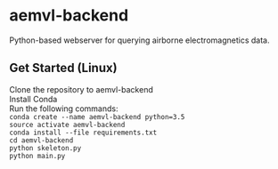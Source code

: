 # aemvl-backend
Python-based webserver for querying airborne electromagnetics data.

## Get Started (Linux)
Clone the repository to aemvl-backend  
Install Conda  
Run the following commands:  
`conda create --name aemvl-backend python=3.5`  
`source activate aemvl-backend`  
`conda install --file requirements.txt`  
`cd aemvl-backend`  
`python skeleton.py`  
`python main.py`
